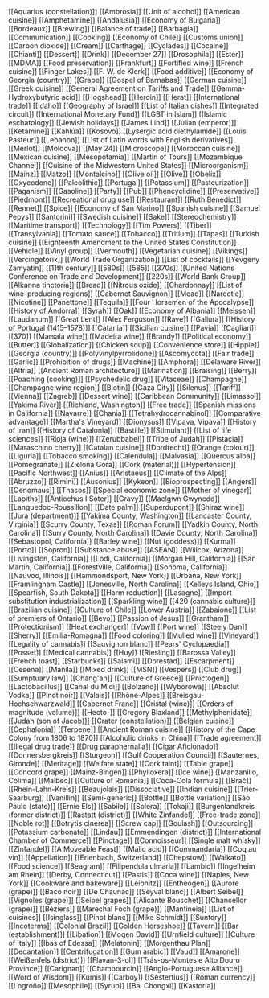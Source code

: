 [[Aquarius (constellation)]]
[[Ambrosia]]
[[Unit of alcohol]]
[[American cuisine]]
[[Amphetamine]]
[[Andalusia]]
[[Economy of Bulgaria]]
[[Bordeaux]]
[[Brewing]]
[[Balance of trade]]
[[Barbagia]]
[[Communication]]
[[Cooking]]
[[Economy of Chile]]
[[Customs union]]
[[Carbon dioxide]]
[[Cream]]
[[Carthage]]
[[Cyclades]]
[[Cocaine]]
[[Chianti]]
[[Dessert]]
[[Drink]]
[[December 27]]
[[Drosophila]]
[[Ester]]
[[MDMA]]
[[Food preservation]]
[[Frankfurt]]
[[Fortified wine]]
[[French cuisine]]
[[Finger Lakes]]
[[F. W. de Klerk]]
[[Food additive]]
[[Economy of Georgia (country)]]
[[Grape]]
[[Gospel of Barnabas]]
[[German cuisine]]
[[Greek cuisine]]
[[General Agreement on Tariffs and Trade]]
[[Gamma-Hydroxybutyric acid]]
[[Hogshead]]
[[Heroin]]
[[Herat]]
[[International trade]]
[[Idaho]]
[[Geography of Israel]]
[[List of Italian dishes]]
[[Integrated circuit]]
[[International Monetary Fund]]
[[LGBT in Islam]]
[[Islamic eschatology]]
[[Jewish holidays]]
[[James Lind]]
[[Julian (emperor)]]
[[Ketamine]]
[[Kahlúa]]
[[Kosovo]]
[[Lysergic acid diethylamide]]
[[Louis Pasteur]]
[[Lebanon]]
[[List of Latin words with English derivatives]]
[[Merlot]]
[[Moldova]]
[[May 24]]
[[Microscope]]
[[Moroccan cuisine]]
[[Mexican cuisine]]
[[Mesopotamia]]
[[Martin of Tours]]
[[Mozambique Channel]]
[[Cuisine of the Midwestern United States]]
[[Microorganism]]
[[Mainz]]
[[Matzo]]
[[Montalcino]]
[[Olive oil]]
[[Olive]]
[[Obelix]]
[[Oxycodone]]
[[Paleolithic]]
[[Portugal]]
[[Potassium]]
[[Pasteurization]]
[[Paganism]]
[[Gasoline]]
[[Party]]
[[Pub]]
[[Phencyclidine]]
[[Preservative]]
[[Piedmont]]
[[Recreational drug use]]
[[Restaurant]]
[[Ruth Benedict]]
[[Rennet]]
[[Spice]]
[[Economy of San Marino]]
[[Spanish cuisine]]
[[Samuel Pepys]]
[[Santorini]]
[[Swedish cuisine]]
[[Sake]]
[[Stereochemistry]]
[[Maritime transport]]
[[Technology]]
[[Tim Powers]]
[[Tiber]]
[[Transylvania]]
[[Tomato sauce]]
[[Tobacco]]
[[Tritium]]
[[Tapas]]
[[Turkish cuisine]]
[[Eighteenth Amendment to the United States Constitution]]
[[Vehicle]]
[[Vinyl group]]
[[Vermouth]]
[[Vegetarian cuisine]]
[[Vikings]]
[[Vercingetorix]]
[[World Trade Organization]]
[[List of cocktails]]
[[Yevgeny Zamyatin]]
[[11th century]]
[[580s]]
[[585]]
[[370s]]
[[United Nations Conference on Trade and Development]]
[[220s]]
[[World Bank Group]]
[[Alkanna tinctoria]]
[[Bread]]
[[Nitrous oxide]]
[[Chardonnay]]
[[List of wine-producing regions]]
[[Cabernet Sauvignon]]
[[Mead]]
[[Narcotic]]
[[Nicotine]]
[[Panettone]]
[[Tequila]]
[[Four Horsemen of the Apocalypse]]
[[History of Andorra]]
[[Syrah]]
[[Oak]]
[[Economy of Albania]]
[[Meissen]]
[[Laudanum]]
[[Great Lent]]
[[Alex Ferguson]]
[[Rave]]
[[Gallura]]
[[History of Portugal (1415–1578)]]
[[Catania]]
[[Sicilian cuisine]]
[[Pavia]]
[[Cagliari]]
[[370]]
[[Marsala wine]]
[[Madeira wine]]
[[Brandy]]
[[Political economy]]
[[Butter]]
[[Globalization]]
[[Chicken soup]]
[[Convenience store]]
[[Hippie]]
[[Georgia (country)]]
[[Polyvinylpyrrolidone]]
[[Ascomycota]]
[[Fair trade]]
[[Garlic]]
[[Prohibition of drugs]]
[[Machine]]
[[Amphora]]
[[Delaware River]]
[[Altria]]
[[Ancient Roman architecture]]
[[Marination]]
[[Braising]]
[[Berry]]
[[Poaching (cooking)]]
[[Psychedelic drug]]
[[Vitaceae]]
[[Champagne]]
[[Champagne wine region]]
[[Biotin]]
[[Gaza City]]
[[Silenus]]
[[Tariff]]
[[Vienna]]
[[Zagreb]]
[[Dessert wine]]
[[Caribbean Community]]
[[Limassol]]
[[Yakima River]]
[[Richland, Washington]]
[[Free trade]]
[[Spanish missions in California]]
[[Navarre]]
[[Chania]]
[[Tetrahydrocannabinol]]
[[Comparative advantage]]
[[Martha's Vineyard]]
[[Dionysus]]
[[Vipava, Vipava]]
[[History of Iran]]
[[History of Catalonia]]
[[Bastille]]
[[Stimulant]]
[[List of life sciences]]
[[Rioja (wine)]]
[[Zerubbabel]]
[[Tribe of Judah]]
[[Pistacia]]
[[Maraschino cherry]]
[[Catalan cuisine]]
[[Dordrecht]]
[[Orange (colour)]]
[[Liguria]]
[[Tobacco smoking]]
[[Calendula]]
[[Malvasia]]
[[Quercus alba]]
[[Pomegranate]]
[[Zielona Góra]]
[[Cork (material)]]
[[Hypertension]]
[[Pacific Northwest]]
[[Anius]]
[[Aristaeus]]
[[Climate of the Alps]]
[[Abruzzo]]
[[Rimini]]
[[Ausonius]]
[[Kykeon]]
[[Bioprospecting]]
[[Angers]]
[[Oenomaus]]
[[Thasos]]
[[Special economic zone]]
[[Mother of vinegar]]
[[Lapiths]]
[[Antiochus I Soter]]
[[Gravy]]
[[Maelgwn Gwynedd]]
[[Languedoc-Roussillon]]
[[Date palm]]
[[Superdupont]]
[[Shiraz wine]]
[[Jura (department)]]
[[Yakima County, Washington]]
[[Lancaster County, Virginia]]
[[Scurry County, Texas]]
[[Roman Forum]]
[[Yadkin County, North Carolina]]
[[Surry County, North Carolina]]
[[Davie County, North Carolina]]
[[Sebastopol, California]]
[[Barley wine]]
[[Nut (goddess)]]
[[Kurma]]
[[Porto]]
[[Sopron]]
[[Substance abuse]]
[[ASEAN]]
[[Willcox, Arizona]]
[[Livingston, California]]
[[Lodi, California]]
[[Morgan Hill, California]]
[[San Martin, California]]
[[Forestville, California]]
[[Sonoma, California]]
[[Nauvoo, Illinois]]
[[Hammondsport, New York]]
[[Urbana, New York]]
[[Framlingham Castle]]
[[Jonesville, North Carolina]]
[[Kelleys Island, Ohio]]
[[Spearfish, South Dakota]]
[[Harm reduction]]
[[Lasagne]]
[[Import substitution industrialization]]
[[Sparkling wine]]
[[420 (cannabis culture)]]
[[Brazilian cuisine]]
[[Culture of Chile]]
[[Lower Austria]]
[[Zabaione]]
[[List of premiers of Ontario]]
[[Bevo]]
[[Passion of Jesus]]
[[Grantham]]
[[Protectionism]]
[[Heat exchanger]]
[[Vow]]
[[Port wine]]
[[Steely Dan]]
[[Sherry]]
[[Emilia-Romagna]]
[[Food coloring]]
[[Mulled wine]]
[[Vineyard]]
[[Legality of cannabis]]
[[Sauvignon blanc]]
[[Pears' Cyclopaedia]]
[[Posset]]
[[Medical cannabis]]
[[Huy]]
[[Riesling]]
[[Barossa Valley]]
[[French toast]]
[[Starbucks]]
[[Salami]]
[[Dorestad]]
[[Escarpment]]
[[Cesena]]
[[Manila]]
[[Mixed drink]]
[[MSN]]
[[Vespers]]
[[Club drug]]
[[Sumptuary law]]
[[Chang'an]]
[[Culture of Greece]]
[[Pnictogen]]
[[Lactobacillus]]
[[Canal du Midi]]
[[Bolzano]]
[[Wyborowa]]
[[Absolut Vodka]]
[[Pinot noir]]
[[Valais]]
[[Rhône-Alpes]]
[[Breisgau-Hochschwarzwald]]
[[Cabernet Franc]]
[[Cristal (wine)]]
[[Orders of magnitude (volume)]]
[[Hecto-]]
[[Gregory Blaxland]]
[[Methylphenidate]]
[[Judah (son of Jacob)]]
[[Crater (constellation)]]
[[Belgian cuisine]]
[[Cephalonia]]
[[Terpene]]
[[Ancient Roman cuisine]]
[[History of the Cape Colony from 1806 to 1870]]
[[Alcoholic drinks in China]]
[[Trade agreement]]
[[Illegal drug trade]]
[[Drug paraphernalia]]
[[Cigar Aficionado]]
[[Donnersbergkreis]]
[[Sturgeon]]
[[Gulf Cooperation Council]]
[[Sauternes, Gironde]]
[[Meritage]]
[[Welfare state]]
[[Cork taint]]
[[Table grape]]
[[Concord grape]]
[[Mainz-Bingen]]
[[Phylloxera]]
[[Ice wine]]
[[Manzanillo, Colima]]
[[Malbec]]
[[Culture of Romania]]
[[Coca-Cola formula]]
[[Brač]]
[[Rhein-Lahn-Kreis]]
[[Beaujolais]]
[[Dissociative]]
[[Indian cuisine]]
[[Trier-Saarburg]]
[[Vanillin]]
[[Semi-generic]]
[[Bottle]]
[[Bottle variation]]
[[São Paulo (state)]]
[[Ernie Els]]
[[Sabile]]
[[Solera]]
[[Tokaji]]
[[Burgenlandkreis (former district)]]
[[Rastatt (district)]]
[[White Zinfandel]]
[[Free-trade zone]]
[[Noble rot]]
[[Botrytis cinerea]]
[[Screw cap]]
[[Goulash]]
[[Outsourcing]]
[[Potassium carbonate]]
[[Lindau]]
[[Emmendingen (district)]]
[[International Chamber of Commerce]]
[[Pinotage]]
[[Connoisseur]]
[[Single malt whisky]]
[[Zinfandel]]
[[A Moveable Feast]]
[[Malic acid]]
[[Commandaria]]
[[Coq au vin]]
[[Appellation]]
[[Erlenbach, Switzerland]]
[[Chepstow]]
[[Waikato]]
[[Food science]]
[[Seagram]]
[[Filipendula ulmaria]]
[[Lambic]]
[[Ingelheim am Rhein]]
[[Derby, Connecticut]]
[[Pastis]]
[[Coca wine]]
[[Naples, New York]]
[[Cookware and bakeware]]
[[Leibnitz]]
[[Entheogen]]
[[Aurore (grape)]]
[[Baco noir]]
[[De Chaunac]]
[[Seyval blanc]]
[[Albert Seibel]]
[[Vignoles (grape)]]
[[Seibel grapes]]
[[Alicante Bouschet]]
[[Chancellor (grape)]]
[[Béziers]]
[[Marechal Foch (grape)]]
[[Mantineia]]
[[List of cuisines]]
[[Isinglass]]
[[Pinot blanc]]
[[Mike Schmidt]]
[[Suntory]]
[[Incoterms]]
[[Colonial Brazil]]
[[Golden Horseshoe]]
[[Tavern]]
[[Bar (establishment)]]
[[Libation]]
[[Mogen David]]
[[Urnfield culture]]
[[Culture of Italy]]
[[Ibas of Edessa]]
[[Melatonin]]
[[Morgenthau Plan]]
[[Decantation]]
[[Centrifugation]]
[[Gum arabic]]
[[Vaud]]
[[Amarone]]
[[Weißenfels (district)]]
[[Flavan-3-ol]]
[[Trás-os-Montes e Alto Douro Province]]
[[Carignan]]
[[Chambourcin]]
[[Anglo-Portuguese Alliance]]
[[Word of Wisdom]]
[[Kumis]]
[[Carboy]]
[[Sestertius]]
[[Roman currency]]
[[Logroño]]
[[Mesophile]]
[[Syrup]]
[[Bai Chongxi]]
[[Kastoria]]
